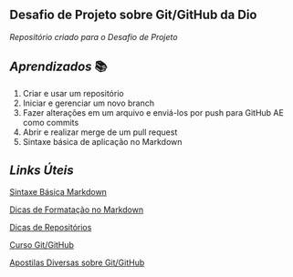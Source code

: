 ## Desafio de Projeto sobre Git/GitHub da Dio 

*Repositório criado para o Desafio de Projeto*



## *Aprendizados* 📚

1. Criar e usar um repositório
2. Iniciar e gerenciar um novo branch
3. Fazer alterações em um arquivo e enviá-los por push para GitHub AE como commits
4. Abrir e realizar merge de um pull request
5. Sintaxe básica de aplicação no Markdown



## *Links Úteis*

[Sintaxe Básica Markdown](https://www.markdownguide.org/basic-syntax/)

[Dicas de Formatação no Markdown](https://support.zendesk.com/hc/pt-br/articles/4408846544922-Formata%C3%A7%C3%A3o-de-texto-com-Markdown)

[Dicas de Repositórios](https://programadoresbrasil.com.br/2020/04/github-10-repositorios-para-programador/)

[Curso Git/GitHub](https://www.youtube.com/watch?v=LntSB-gl-ZI)

[Apostilas Diversas sobre Git/GitHub](https://www.academia.edu/42653380/Controlando_verso_es_com_Git_e_GitHub_Casa_do_Codigo)
